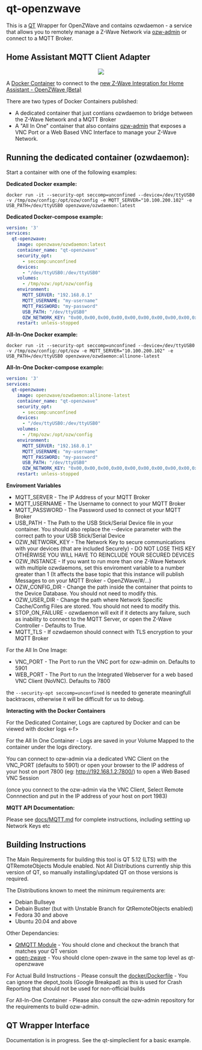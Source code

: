 # qt-openzwave
This is a [QT](https://www.qt.io) Wrapper for OpenZWave and contains ozwdaemon - a service that allows you to remotely manage a Z-Wave Network via [ozw-admin](https://github.com/OpenZWave/ozw-admin) or connect to a MQTT Broker.

## Home Assistant MQTT Client Adapter

<p align="center">
    <a href="http://bamboo.my-ho.st/bamboo/browse/OZW-OO/" alt="Build Status">
        <img src="http://bamboo.my-ho.st/bamboo/plugins/servlet/wittified/build-status/OZW-OO">
    </a>
</p>
  

A [Docker Container](https://hub.docker.com/r/openzwave/ozwdaemon) to connect to the [new Z-Wave Integration for Home Assistant - OpenZWave (Beta)](https://www.home-assistant.io/integrations/ozw/)

There are two types of Docker Containers published:
* A dedicated container that just contians ozwdaemon to bridge between the Z-Wave Network and a MQTT Broker
* A "All In One" container that also contains [ozw-admin](https://github.com/OpenZWave/ozw-admin) that exposes a VNC Port or a Web Based VNC Interface to manage your Z-Wave Network. 

Running the dedicated container (ozwdaemon):
-------------
Start a container with one of the following examples:

**Dedicated Docker example:**

```docker run -it --security-opt seccomp=unconfined --device=/dev/ttyUSB0 -v /tmp/ozw/config:/opt/ozw/config -e MQTT_SERVER="10.100.200.102" -e USB_PATH=/dev/ttyUSB0 openzwave/ozwdaemon:latest```

**Dedicated Docker-compose example:** 
``` yaml
version: '3'
services:
  qt-openzwave:
    image: openzwave/ozwdaemon:latest
    container_name: "qt-openzwave"
    security_opt:
      - seccomp:unconfined
    devices:
      - "/dev/ttyUSB0:/dev/ttyUSB0"
    volumes:
      - /tmp/ozw:/opt/ozw/config
    environment:
      MQTT_SERVER: "192.168.0.1"
      MQTT_USERNAME: "my-username"
      MQTT_PASSWORD: "my-password"
      USB_PATH: "/dev/ttyUSB0"
      OZW_NETWORK_KEY: "0x00,0x00,0x00,0x00,0x00,0x00,0x00,0x00,0x00,0x00,0x00,0x00,0x00,0x00,0x00,0x00"
    restart: unless-stopped 
```

**All-In-One Docker example:**

```docker run -it --security-opt seccomp=unconfined --device=/dev/ttyUSB0 -v /tmp/ozw/config:/opt/ozw -e MQTT_SERVER="10.100.200.102" -e USB_PATH=/dev/ttyUSB0 openzwave/ozwdaemon:allinone-latest```

**All-In-One Docker-compose example:** 
``` yaml
version: '3'
services:
  qt-openzwave:
    image: openzwave/ozwdaemon:allinone-latest
    container_name: "qt-openzwave"
    security_opt:
      - seccomp:unconfined
    devices:
      - "/dev/ttyUSB0:/dev/ttyUSB0"
    volumes:
      - /tmp/ozw:/opt/ozw/config
    environment:
      MQTT_SERVER: "192.168.0.1"
      MQTT_USERNAME: "my-username"
      MQTT_PASSWORD: "my-password"
      USB_PATH: "/dev/ttyUSB0"
      OZW_NETWORK_KEY: "0x00,0x00,0x00,0x00,0x00,0x00,0x00,0x00,0x00,0x00,0x00,0x00,0x00,0x00,0x00,0x00"
    restart: unless-stopped 
```

**Enviroment Variables**

* MQTT_SERVER - The IP Address of your MQTT Broker
* MQTT_USERNAME - The Username to connect to your MQTT Broker
* MQTT_PASSWORD - The Password used to connect ot your MQTT Broker
* USB_PATH - The Path to the USB Stick/Serial Device file in your container. You should also replace the --device parameter with the correct path to your USB Stick/Serial Device
* OZW_NETWORK_KEY - The Network Key to secure communications with your devices (that are included Securely) - DO NOT LOSE THIS KEY OTHERWISE YOU WILL HAVE TO REINCLUDE YOUR SECURED DEVICES
* OZW_INSTANCE - If you want to run more than one Z-Wave Network with multiple ozwdaemons, set this enviroment variable to a number greater than 1 (It affects the base topic that this instance will publish Messages to on your MQTT Broker - OpenZWave/#/...)
* OZW_CONFIG_DIR - Change the path inside the container that points to the Device Database. You should not need to modify this.
* OZW_USER_DIR - Change the path where Network Specific Cache/Config Files are stored. You should not need to modify this.
* STOP_ON_FAILURE - ozwdaemon will exit if it detects any failure, such as inability to connect to the MQTT Server, or open the Z-Wave Controller - Defaults to True.
* MQTT_TLS - If ozwdaemon should connect with TLS encryption to your MQTT Broker

For the All In One Image:

* VNC_PORT - The Port to run the VNC port for ozw-admin on. Defaults to 5901
* WEB_PORT - The Port to run the Integrated Webserver for a web based VNC Client (NoVNC). Defaults to 7800

the `--security-opt seccomp=unconfined` is needed to generate meaningfull backtraces, otherwise it will be difficult for us to debug.

**Interacting with the Docker Containers**

For the Dedicated Container, Logs are captured by Docker and can be viewed with docker logs <-f> <container id>

For the All In One Container - Logs are saved in your Volume Mapped to the container under the logs directory.

You can connect to ozw-admin via a dedicated VNC Client on the VNC_PORT (defaults to 5901) or open your browser to the IP address of your host on port 7800 (eg: http://192.168.1.2:7800/) to open a Web Based VNC Session

(once you connect to the ozw-admin via the VNC Client, Select Remote Connnection and put in the IP address of your host on port 1983)

**MQTT API Documentation:** 

Please see [docs/MQTT.md](docs/MQTT.md) for complete instructions, including settting up Network Keys etc

## Building Instructions

The Main Requirements for building this tool is QT 5.12 (LTS) with the QTRemoteObjects Module enabled. Not All Distributions currently ship this version of QT, so manually installing/updated QT on those versions is required.

The Distributions known to meet the minimum requirements are:
* Debian Bullseye
* Debain Buster (but with Unstable Branch for QtRemoteObjects enabled)
* Fedora 30 and above
* Ubuntu 20.04 and above

Other Dependancies:
* [QtMQTT Module](https://github.com/qt/qtmqtt) - You should clone and checkout the branch that matches your QT version
* [open-zwave](https://github.com/OpenZWave/open-zwave) - You should clone open-zwave in the same top level as qt-openzwave

For Actual Build Instructions - Please consult the [docker/Dockerfile](docker/Dockerfile) - You can ignore the depot_tools (Google Breakpad) as this is used for Crash Reporting that should not be used for non-official builds

For All-In-One Container - Please also consult the ozw-admin repository for the requirements to build ozw-admin. 

## QT Wrapper Interface

Documentation is in progress. See the qt-simpleclient for a basic example. 
